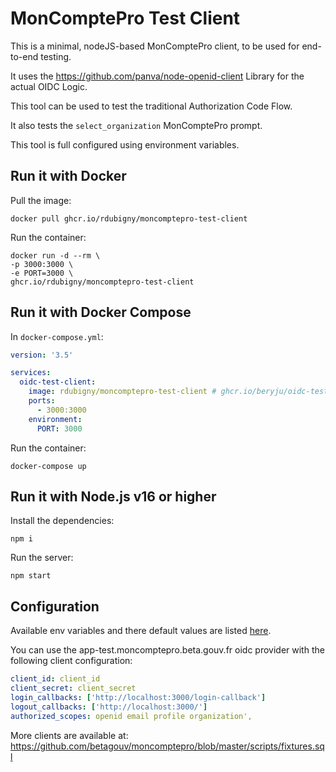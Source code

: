 # MonComptePro Test Client

This is a minimal, nodeJS-based MonComptePro client, to be used for end-to-end testing.

It uses the https://github.com/panva/node-openid-client Library for the actual OIDC Logic.

This tool can be used to test the traditional Authorization Code Flow.

It also tests the `select_organization` MonComptePro prompt.

This tool is full configured using environment variables.

## Run it with Docker

Pull the image:
```
docker pull ghcr.io/rdubigny/moncomptepro-test-client
```

Run the container:
```
docker run -d --rm \
-p 3000:3000 \
-e PORT=3000 \
ghcr.io/rdubigny/moncomptepro-test-client
```

## Run it with Docker Compose

In `docker-compose.yml`:
```yaml
version: '3.5'

services:
  oidc-test-client:
    image: rdubigny/moncomptepro-test-client # ghcr.io/beryju/oidc-test-client
    ports:
      - 3000:3000
    environment:
      PORT: 3000
```

Run the container:
```
docker-compose up
```

## Run it with Node.js v16 or higher

Install the dependencies:
```
npm i
```

Run the server:
```
npm start
```

## Configuration

Available env variables and there default values are listed [here](.env).

You can use the app-test.moncomptepro.beta.gouv.fr oidc provider with the following client configuration:
```yaml
client_id: client_id
client_secret: client_secret
login_callbacks: ['http://localhost:3000/login-callback']
logout_callbacks: ['http://localhost:3000/']
authorized_scopes: openid email profile organization',
```

More clients are available at: https://github.com/betagouv/moncomptepro/blob/master/scripts/fixtures.sql
